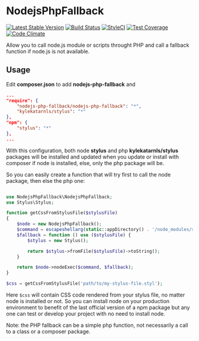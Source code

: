 # NodejsPhpFallback
[![Latest Stable Version](https://poser.pugx.org/kylekatarnls/nodejs-php-fallback/v/stable.png)](https://packagist.org/packages/kylekatarnls/nodejs-php-fallback)
[![Build Status](https://travis-ci.org/kylekatarnls/nodejs-php-fallback.svg?branch=master)](https://travis-ci.org/kylekatarnls/nodejs-php-fallback)
[![StyleCI](https://styleci.io/repos/62958645/shield?style=flat)](https://styleci.io/repos/62958645)
[![Test Coverage](https://codeclimate.com/github/kylekatarnls/nodejs-php-fallback/badges/coverage.svg)](https://codecov.io/github/kylekatarnls/nodejs-php-fallback?branch=master)
[![Code Climate](https://codeclimate.com/github/kylekatarnls/nodejs-php-fallback/badges/gpa.svg)](https://codeclimate.com/github/kylekatarnls/nodejs-php-fallback)

Allow you to call node.js module or scripts throught PHP and call a fallback function if node.js is not available.

## Usage

Edit **composer.json** to add **nodejs-php-fallback** and
```json
...
"require": {
    "nodejs-php-fallback/nodejs-php-fallback": "*",
    "kylekatarnls/stylus": "*"
},
"npm": {
    "stylus": "*"
},
...
```
With this configuration, both node **stylus** and php **kylekatarnls/stylus** packages will be installed and updated when you update or install with composer if node is installed, else, only the php package will be.

So you can easily create a function that will try first to call the node package, then else the php one:

```php

use NodejsPhpFallback\NodejsPhpFallback;
use Stylus\Stylus;

function getCssFromStylusFile($stylusFile)
{
    $node = new NodejsPhpFallback();
    $command = escapeshellarg(static::appDirectory() . '/node_modules/stylus/bin/stylus') . ' --print ' . escapeshellarg($stylusFile);
    $fallback = function () use ($stylusFile) {
        $stylus = new Stylus();

        return $stylus->fromFile($stylusFile)->toString();
    }

    return $node->nodeExec($command, $fallback);
}

$css = getCssFromStylusFile('path/to/my-stylus-file.styl');
```
Here ```$css``` will contain CSS code rendered from your stylus file, no matter node is installed or not. So you can install node on your production environment to benefit of the last official version of a npm package but any one can test or develop your project with no need to install node.

Note: the PHP fallback can be a simple php function, not necessarily a call to a class or a composer package.
